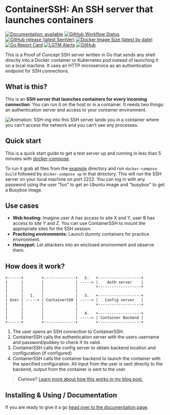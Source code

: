 # ContainerSSH: An SSH server that launches containers

[![Documentation: available](https://img.shields.io/badge/documentation-available-green?style=for-the-badge)](https://projects.pasztor.at/containerssh/)
[![GitHub Workflow Status](https://img.shields.io/github/workflow/status/janoszen/containerssh/goreleaser?style=for-the-badge)](https://github.com/janoszen/containerssh/actions)
[![GitHub release (latest SemVer)](https://img.shields.io/github/v/release/janoszen/containerssh?sort=semver&style=for-the-badge)](https://github.com/janoszen/containerssh/releases)
[![Docker Image Size (latest by date)](https://img.shields.io/docker/image-size/janoszen/containerssh?style=for-the-badge)](http://hub.docker.com/r/janoszen/containerssh)
[![Go Report Card](https://goreportcard.com/badge/github.com/janoszen/containerssh?style=for-the-badge)](https://goreportcard.com/report/github.com/janoszen/containerssh)
[![LGTM Alerts](https://img.shields.io/lgtm/alerts/github/janoszen/containerssh?style=for-the-badge)](https://lgtm.com/projects/g/janoszen/containerssh/)
[![GitHub](https://img.shields.io/github/license/janoszen/containerssh?style=for-the-badge)](LICENSE.md)

This is a Proof of Concept SSH server written in Go that sends any shell directly into a Docker container or Kubernetes
pod instead of launching it on a local machine. It uses an HTTP microservice as an authentication endpoint for SSH
connections.

## What is this?

This is an **SSH server that launches containers for every incoming connection**. You can run it on the host or in a
container. It needs two things: an authentication server and access to your container environment.

![Animation: SSH-ing into this SSH server lands you in a container where you can't access the network and you can't see any processes.](https://projects.pasztor.at/containerssh/images/ssh-in-action.gif)

## Quick start

This is a quick start guide to get a test server up and running in less than 5 minutes with
[docker-compose](https://docs.docker.com/compose/).

To run it grab all files from the [example](example/) directory and run `docker-compose build` followed by 
`docker-compose up` in that directory. This will run the SSH server on your local machine on port 2222. You can log in
with any password using the user "foo" to get an Ubuntu image and "busybox" to get a Busybox image. 

## Use cases

- **Web hosting:** Imagine user A has access to site X and Y, user B has access to site Y and Z. You can use
  ContainerSSH to mount the appropriate sites for the SSH session.
- **Practicing environments:** Launch dummy containers for practice environment.
- **Honeypot:** Let attackers into an enclosed environment and observe them.

## How does it work?

```
+------+        +--------------+   2.   +-------------------+
|      |        |              | -----> |    Auth server    |
|      |        |              |        +-------------------+
|      |        |              |   
|      |   1.   |              |   3.   +-------------------+
| User | -----> | ContainerSSH | -----> |   Config server   |
|      |        |              |        +-------------------+
|      |        |              |   
|      |        |              |   4.   +-------------------+
|      |        |              | -----> | Container Backend |
+------+        +--------------+        +-------------------+
```

1. The user opens an SSH connection to ContainerSSH.
2. ContainerSSH calls the authentication server with the users username and password/pubkey to check if its valid.
3. ContainerSSH calls the config server to obtain backend location and configuration (if configured)
4. ContainerSSH calls the container backend to launch the container with the
   specified configuration. All input from the user is sent directly to the backend, output from the container is sent
   to the user.
   
> **Curious?** [Learn more about how this works in my blog post.](https://pasztor.at/blog/ssh-direct-to-docker)

## Installing & Using / Documentation

If you are ready to give it a go [head over to the documentation page](http://projects.pasztor.at/containerssh/).
